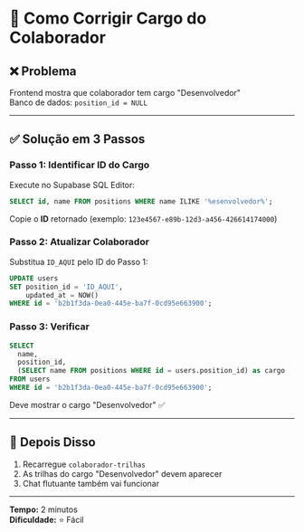 # 🔧 Como Corrigir Cargo do Colaborador

## ❌ **Problema**

Frontend mostra que colaborador tem cargo "Desenvolvedor"  
Banco de dados: `position_id = NULL`

---

## ✅ **Solução em 3 Passos**

### **Passo 1: Identificar ID do Cargo**

Execute no Supabase SQL Editor:

```sql
SELECT id, name FROM positions WHERE name ILIKE '%esenvolvedor%';
```

Copie o **ID** retornado (exemplo: `123e4567-e89b-12d3-a456-426614174000`)

### **Passo 2: Atualizar Colaborador**

Substitua `ID_AQUI` pelo ID do Passo 1:

```sql
UPDATE users 
SET position_id = 'ID_AQUI',
    updated_at = NOW()
WHERE id = 'b2b1f3da-0ea0-445e-ba7f-0cd95e663900';
```

### **Passo 3: Verificar**

```sql
SELECT 
  name, 
  position_id,
  (SELECT name FROM positions WHERE id = users.position_id) as cargo
FROM users 
WHERE id = 'b2b1f3da-0ea0-445e-ba7f-0cd95e663900';
```

Deve mostrar o cargo "Desenvolvedor" ✅

---

## 🎯 **Depois Disso**

1. Recarregue `colaborador-trilhas`
2. As trilhas do cargo "Desenvolvedor" devem aparecer
3. Chat flutuante também vai funcionar

---

**Tempo:** 2 minutos  
**Dificuldade:** ⭐ Fácil

